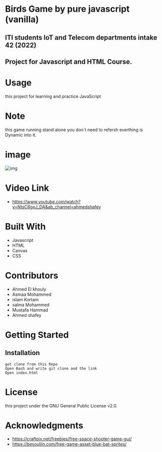 # Birds Game by pure javascript (vanilla)
## ITI students IoT and Telecom departments intake 42 (2022)
## Project for Javascript and HTML Course.


# Usage
this project for learning and practice JavaScript

# Note
this game running stand alone you don`t need to refersh everthing is Dynamic into it.

# image

![img](https://drive.google.com/uc?export=view&id=14CNvrIYu56nF-vNqjgi4qJ_GF49zC6ii)

# Video Link 
- https://www.youtube.com/watch?v=NtsC6gxJ_DA&ab_channel=ahmedshafey 
# Built With
- Javascript
- HTML
- Canvas
- CSS

# Contributors
- Ahmed El khouly
- Asmaa Mohammed
- islam Kortam
- salma Mohammed
- Mustafa Hammad
- Ahmed shafey

# Getting Started
## Installation
```
get clone from this Repo
Open Bash and write git clone and the link
Open index.html
```

# License
this project under the GNU General Public License v2.0.

# Acknowledgments
- https://craftpix.net/freebies/free-space-shooter-game-gui/
- https://bevouliin.com/free-game-asset-blue-bat-sprites/


